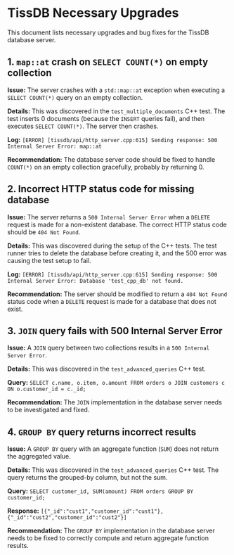 # TissDB Necessary Upgrades

This document lists necessary upgrades and bug fixes for the TissDB database server.

## 1. `map::at` crash on `SELECT COUNT(*)` on empty collection

**Issue:** The server crashes with a `std::map::at` exception when executing a `SELECT COUNT(*)` query on an empty collection.

**Details:** This was discovered in the `test_multiple_documents` C++ test. The test inserts 0 documents (because the `INSERT` queries fail), and then executes `SELECT COUNT(*)`. The server then crashes.

**Log:**
`[ERROR] [tissdb/api/http_server.cpp:615] Sending response: 500 Internal Server Error: map::at`

**Recommendation:** The database server code should be fixed to handle `COUNT(*)` on an empty collection gracefully, probably by returning 0.

## 2. Incorrect HTTP status code for missing database

**Issue:** The server returns a `500 Internal Server Error` when a `DELETE` request is made for a non-existent database. The correct HTTP status code should be `404 Not Found`.

**Details:** This was discovered during the setup of the C++ tests. The test runner tries to delete the database before creating it, and the 500 error was causing the test setup to fail.

**Log:**
`[ERROR] [tissdb/api/http_server.cpp:615] Sending response: 500 Internal Server Error: Database 'test_cpp_db' not found.`

**Recommendation:** The server should be modified to return a `404 Not Found` status code when a `DELETE` request is made for a database that does not exist.

## 3. `JOIN` query fails with 500 Internal Server Error

**Issue:** A `JOIN` query between two collections results in a `500 Internal Server Error`.

**Details:** This was discovered in the `test_advanced_queries` C++ test.

**Query:**
`SELECT c.name, o.item, o.amount FROM orders o JOIN customers c ON o.customer_id = c._id;`

**Recommendation:** The `JOIN` implementation in the database server needs to be investigated and fixed.

## 4. `GROUP BY` query returns incorrect results

**Issue:** A `GROUP BY` query with an aggregate function (`SUM`) does not return the aggregated value.

**Details:** This was discovered in the `test_advanced_queries` C++ test. The query returns the grouped-by column, but not the sum.

**Query:**
`SELECT customer_id, SUM(amount) FROM orders GROUP BY customer_id;`

**Response:**
`[{"_id":"cust1","customer_id":"cust1"},{"_id":"cust2","customer_id":"cust2"}]`

**Recommendation:** The `GROUP BY` implementation in the database server needs to be fixed to correctly compute and return aggregate function results.
